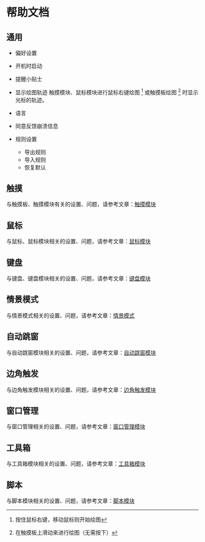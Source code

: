 # 帮助文档



## 通用

-   偏好设置
  - 开机时启动
  - 提醒小贴士
  - 显示绘图轨迹
    触摸模块、鼠标模块进行鼠标右键绘图 [^mouseright_draw] 或触摸板绘图 [^touchpad_draw] 时显示光标的轨迹。
  - 语言
  - 同意反馈崩溃信息


- 规则设置
  - 导出规则
  - 导入规则
  - 恢复默认  





## 触摸

与触摸板、触摸模块有关的设置、问题，请参考文章：[触摸模块](https://github.com/songhao/BetterAndBetter/blob/master/help/触摸.md)



## 鼠标

与鼠标、鼠标模块相关的设置、问题，请参考文章：[鼠标模块](https://github.com/songhao/BetterAndBetter/blob/master/help/鼠标.md)



## 键盘

与键盘、键盘模块相关的设置、问题，请参考文章：[键盘模块](https://github.com/songhao/BetterAndBetter/blob/master/help/键盘.md)



## 情景模式

与情景模式相关的设置、问题，请参考文章：[情景模式](https://github.com/songhao/BetterAndBetter/blob/master/help/情景模式.md)



## 自动跳窗

与自动跳窗模块相关的设置、问题，请参考文章：[自动跳窗模块](https://github.com/songhao/BetterAndBetter/blob/master/help/自动跳窗.md)



## 边角触发

与边角触发模块相关的设置、问题，请参考文章：[边角触发模块](https://github.com/songhao/BetterAndBetter/blob/master/help/边角触发.md)



## 窗口管理

与窗口管理相关的设置、问题，请参考文章：[窗口管理模块](https://github.com/songhao/BetterAndBetter/blob/master/help/窗口管理.md)



## 工具箱

与工具箱模块相关的设置、问题，请参考文章：[工具箱模块](https://github.com/songhao/BetterAndBetter/blob/master/help/工具箱.md)


## 脚本

与脚本模块相关的设置、问题，请参考文章：[脚本模块](https://github.com/songhao/BetterAndBetter/blob/master/help/脚本.md)



























[^mouseright_draw]: 按住鼠标右键，移动鼠标则开始绘图
[^touchpad_draw]: 在触摸板上滑动来进行绘图（无需按下）

